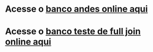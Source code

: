 # Acesse o [banco andes online aqui](https://www.db-fiddle.com/f/d53eRuAqWiwzud2qPZQvQu/6)
# Acesse o [banco teste de full join online aqui](https://www.db-fiddle.com/f/urBBrBP8Ee2raTqpViGeLf/1)
